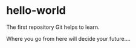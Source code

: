 # hello-world
The first repository Git helps to learn.

Where you go from here will decide your future....
